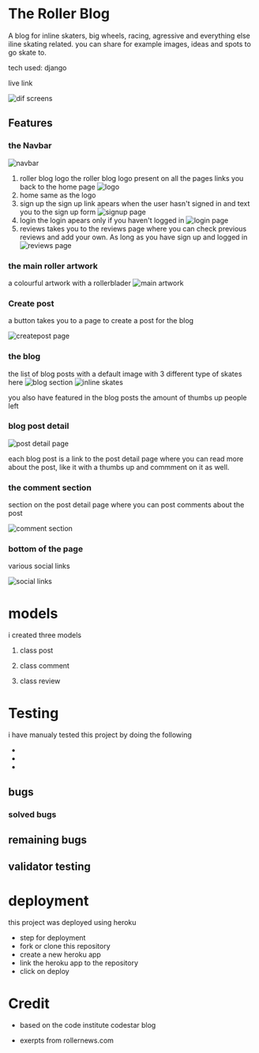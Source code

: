 # The Roller Blog



A blog for inline skaters, big wheels, racing, agressive and everything else iline skating related.
you can share for example images, ideas and spots to go skate to.

tech used: django



live link

![dif screens]()


## Features


### the Navbar

![navbar]()

1. roller blog logo
the roller blog logo present on all the pages links you back to the home page
![logo]()
2. home
same as the logo
3. sign up
the sign up link apears when the user hasn't signed in and text you to the sign up form
![signup page]()
4. login
the login apears only if you haven't logged in
![login page]()
5. reviews 
takes you to the reviews page where you can check previous reviews and add your own. As long as you have sign up and logged in
![reviews page]()


### the main roller artwork

a colourful artwork with a rollerblader
![main artwork]() 

### Create post

a button takes you to a page to create a post for the blog

![createpost page]()

### the blog

the list of blog posts with a default image with 3 different type of skates
here 
![blog section]()
![inline skates](https://pyxis.nymag.com/v1/imgs/d74/27b/7702abdc8a039a96b13eec053c1afca3fc-bic-rollerblades.jpg)

you also have featured in the blog posts the amount of thumbs up people left

### blog post detail

![post detail page]()

each blog post is a link to the post detail page where you can read more about the post, like it with a thumbs up and commment on it as well.

### the comment section

section on the post detail page where you can post comments about the post

![comment section]()

### bottom of the page

various social links 

![social links]()



# models

i created three models

1. class post 

2. class comment 

3. class review



# Testing

i have manualy tested this project by doing the following

* 
* 
* 

## bugs



### solved bugs

## remaining bugs

## validator testing












# deployment


this project was deployed using heroku

* step for deployment
 * fork or clone this repository
 * create a new heroku app
 * link the heroku app to the repository
 * click on deploy







# Credit

* based on the code institute codestar blog

* exerpts from rollernews.com


